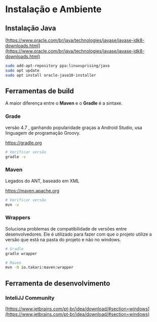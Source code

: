 # Instalação e Ambiente

## Instalação Java

[https://www.oracle.com/br/java/technologies/javase/javase-jdk8-downloads.html](https://www.oracle.com/br/java/technologies/javase/javase-jdk8-downloads.html)

```bash
sudo add-apt-repository ppa:linuxuprising/java
sudo apt update
sudo apt install oracle-java10-installer
```

## Ferramentas de build

A maior diferença entre o **Maven** e o **Gradle** é a sintaxe.

### Grade

versão 4.7 , ganhando popularidade graças a Android Studio, usa linguagem de programação Groovy.

https://gradle.org

```bash
# Verificar versão
gradle -v
```

### Maven

Legados do ANT, baseado em XML

https://maven.apache.org

```bash
# Verificar versão
mvn -v
```

### Wrappers

Soluciona problemas de compatibilidade de versões entre desenvolvedores. Ele é utilizado para fazer com que o projeto utilize a versão que está na pasta do projeto e não no windows.

```bash
# Gradle
gradle wrapper

# Maven
mvn -N io.takari:maven:wrapper
```

## Ferramenta de desenvolvimento

### InteliJJ Community

[https://www.jetbrains.com/pt-br/idea/download/#section=windows](https://www.jetbrains.com/pt-br/idea/download/#section=windows)